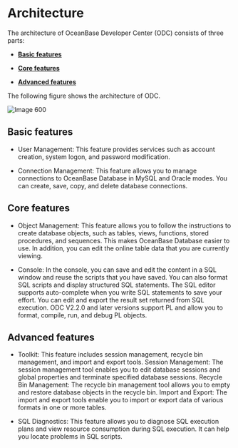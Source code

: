 Architecture 
=================================

The architecture of OceanBase Developer Center (ODC) consists of three parts:

* **[Basic features](#basic-features)**

  

* **[Core features](#core-features)**

  

* **[Advanced features](#advanced-features)**

  




The following figure shows the architecture of ODC.

![Image 600](https://help-static-aliyun-doc.aliyuncs.com/assets/img/en-US/0859620261/p269897.png)

Basic features 
-----------------------

* User Management: This feature provides services such as account creation, system logon, and password modification.

  

* Connection Management: This feature allows you to manage connections to OceanBase Database in MySQL and Oracle modes. You can create, save, copy, and delete database connections.

  




Core features 
----------------------

* Object Management: This feature allows you to follow the instructions to create database objects, such as tables, views, functions, stored procedures, and sequences. This makes OceanBase Database easier to use. In addition, you can edit the online table data that you are currently viewing.

  

* Console: In the console, you can save and edit the content in a SQL window and reuse the scripts that you have saved. You can also format SQL scripts and display structured SQL statements. The SQL editor supports auto-complete when you write SQL statements to save your effort. You can edit and export the result set returned from SQL execution. ODC V2.2.0 and later versions support PL and allow you to format, compile, run, and debug PL objects.

  




Advanced features 
--------------------------

* Toolkit: This feature includes session management, recycle bin management, and import and export tools. Session Management: The session management tool enables you to edit database sessions and global properties and terminate specified database sessions. Recycle Bin Management: The recycle bin management tool allows you to empty and restore database objects in the recycle bin. Import and Export: The import and export tools enable you to import or export data of various formats in one or more tables.

  

* SQL Diagnostics: This feature allows you to diagnose SQL execution plans and view resource consumption during SQL execution. It can help you locate problems in SQL scripts.

  



